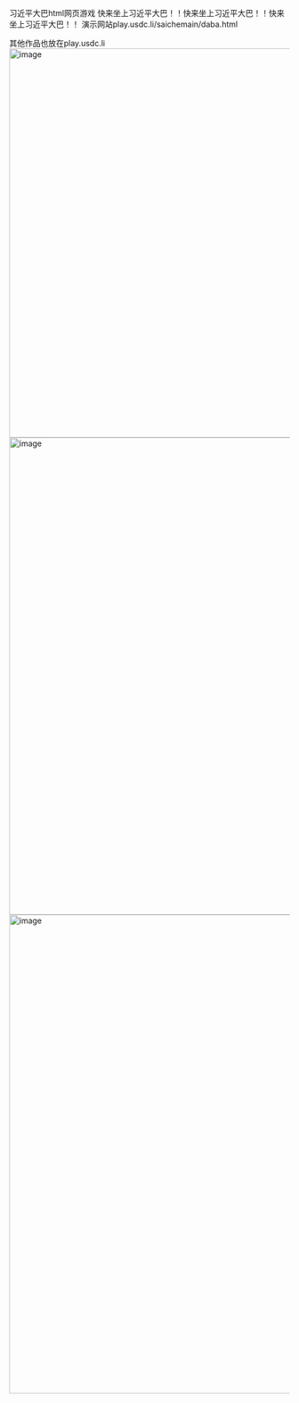习近平大巴html网页游戏
快来坐上习近平大巴！！快来坐上习近平大巴！！快来坐上习近平大巴！！
演示网站play.usdc.li/saichemain/daba.html

其他作品也放在play.usdc.li
<img width="1503" height="698" alt="image" src="https://github.com/user-attachments/assets/02c22442-0668-4306-a173-276da2900016" />
<img width="1510" height="856" alt="image" src="https://github.com/user-attachments/assets/51bbd26e-b136-439c-8150-f8eb13a952d7" />
<img width="1490" height="859" alt="image" src="https://github.com/user-attachments/assets/532cbdbc-55e3-4e08-a7cb-a163e9da6a50" />
